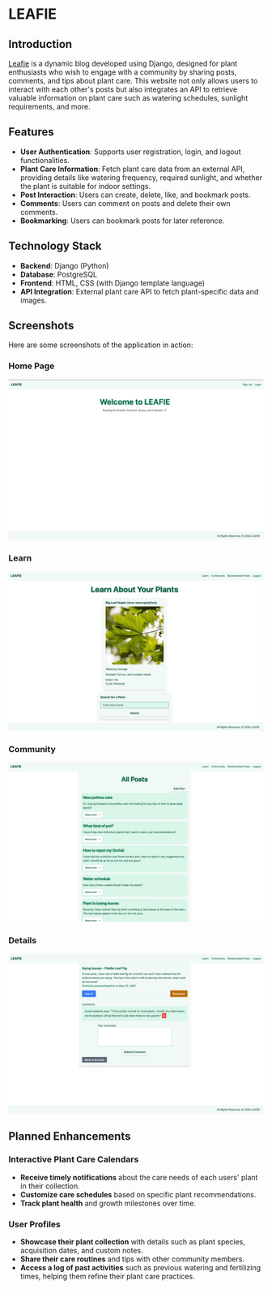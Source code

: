 # LEAFIE

## Introduction
[Leafie](https://leafie-d35b317acff1.herokuapp.com) is a dynamic blog developed using Django, designed for plant enthusiasts who wish to engage with a community by sharing posts, comments, and tips about plant care. This website not only allows users to interact with each other's posts but also integrates an API to retrieve valuable information on plant care such as watering schedules, sunlight requirements, and more.

## Features
- **User Authentication**: Supports user registration, login, and logout functionalities.
- **Plant Care Information**: Fetch plant care data from an external API, providing details like watering frequency, required sunlight, and whether the plant is suitable for indoor settings.
- **Post Interaction**: Users can create, delete, like, and bookmark posts.
- **Comments**: Users can comment on posts and delete their own comments.
- **Bookmarking**: Users can bookmark posts for later reference.

## Technology Stack
- **Backend**: Django (Python)
- **Database**: PostgreSQL
- **Frontend**: HTML, CSS (with Django template language)
- **API Integration**: External plant care API to fetch plant-specific data and images.

## Screenshots

Here are some screenshots of the application in action:

### Home Page
![Home Page Leafie](./main_app/static/images/home.png)
### Learn
![Learn Page API](./main_app/static/images/learn.png)
### Community
![Community Posts](./main_app/static/images/allposts.png)
### Details
![Post Details](./main_app/static/images/details.png)

## Planned Enhancements

### Interactive Plant Care Calendars

- **Receive timely notifications** about the care needs of each users' plant in their collection.
- **Customize care schedules** based on specific plant recommendations.
- **Track plant health** and growth milestones over time.

### User Profiles

- **Showcase their plant collection** with details such as plant species, acquisition dates, and custom notes.
- **Share their care routines** and tips with other community members.
- **Access a log of past activities** such as previous watering and fertilizing times, helping them refine their plant care practices.
